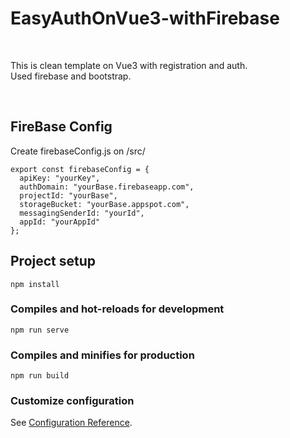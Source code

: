 # EasyAuthOnVue3-withFirebase

<br>

This is clean template on Vue3 with registration and auth.<br> 
Used firebase and bootstrap.

<br>

## FireBase Config

Create firebaseConfig.js on /src/

```
export const firebaseConfig = {
  apiKey: "yourKey",
  authDomain: "yourBase.firebaseapp.com",
  projectId: "yourBase",
  storageBucket: "yourBase.appspot.com",
  messagingSenderId: "yourId",
  appId: "yourAppId"
};

```




## Project setup
```
npm install
```

### Compiles and hot-reloads for development
```
npm run serve
```

### Compiles and minifies for production
```
npm run build
```

### Customize configuration
See [Configuration Reference](https://cli.vuejs.org/config/).
